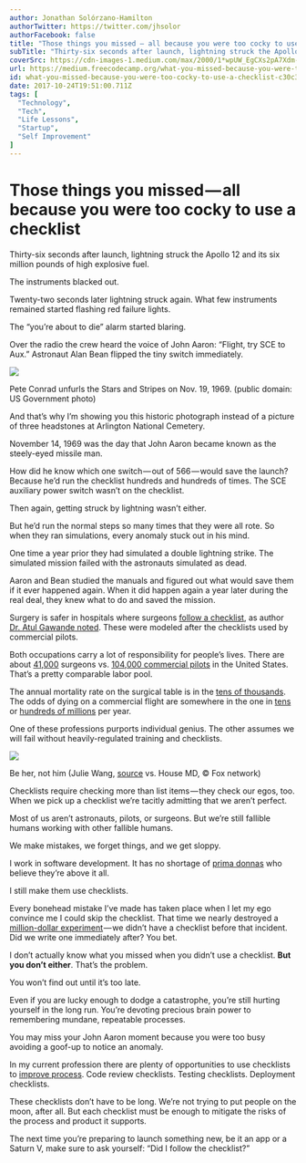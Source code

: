 ```yaml
---
author: Jonathan Solórzano-Hamilton
authorTwitter: https://twitter.com/jhsolor
authorFacebook: false
title: "Those things you missed — all because you were too cocky to use a checklist"
subTitle: "Thirty-six seconds after launch, lightning struck the Apollo 12 and its six million pounds of high explosive fuel...."
coverSrc: https://cdn-images-1.medium.com/max/2000/1*wpUW_EgCXs2pA7Xdm-cmuQ.jpeg
url: https://medium.freecodecamp.org/what-you-missed-because-you-were-too-cocky-to-use-a-checklist-c30c3ad663c2
id: what-you-missed-because-you-were-too-cocky-to-use-a-checklist-c30c3ad663c2
date: 2017-10-24T19:51:00.711Z
tags: [
  "Technology",
  "Tech",
  "Life Lessons",
  "Startup",
  "Self Improvement"
]
---
```

# Those things you missed — all because you were too cocky to use a checklist

Thirty-six seconds after launch, lightning struck the Apollo 12 and its six million pounds of high explosive fuel.

The instruments blacked out.

Twenty-two seconds later lightning struck again. What few instruments remained started flashing red failure lights.

The “you’re about to die” alarm started blaring.

Over the radio the crew heard the voice of John Aaron: “Flight, try SCE to Aux.” Astronaut Alan Bean flipped the tiny switch immediately.







![](https://cdn-images-1.medium.com/max/2000/1*wpUW_EgCXs2pA7Xdm-cmuQ.jpeg)

Pete Conrad unfurls the Stars and Stripes on Nov. 19, 1969\. (public domain: US Government photo)







And that’s why I’m showing you this historic photograph instead of a picture of three headstones at Arlington National Cemetery.

November 14, 1969 was the day that John Aaron became known as the steely-eyed missile man.

How did he know which one switch — out of 566 — would save the launch? Because he’d run the checklist hundreds and hundreds of times. The SCE auxiliary power switch wasn’t on the checklist.

Then again, getting struck by lightning wasn’t either.

But he’d run the normal steps so many times that they were all rote. So when they ran simulations, every anomaly stuck out in his mind.

One time a year prior they had simulated a double lightning strike. The simulated mission failed with the astronauts simulated as dead.

Aaron and Bean studied the manuals and figured out what would save them if it ever happened again. When it did happen again a year later during the real deal, they knew what to do and saved the mission.

Surgery is safer in hospitals where surgeons [follow a checklist](http://www.npr.org/templates/story/story.php?storyId=122226184), as author [Dr. Atul Gawande noted](https://books.google.com/books/about/The_Checklist_Manifesto.html?id=x3IcNujwHxcC&source=kp_cover). These were modeled after the checklists used by commercial pilots.

Both occupations carry a lot of responsibility for people’s lives. There are about [41,000](https://www.bls.gov/oes/current/oes291067.htm) surgeons vs. [104,000 commercial pilots](https://en.wikipedia.org/wiki/Pilot_certification_in_the_United_States#Number_of_active_pilots) in the United States. That’s a pretty comparable labor pool.

The annual mortality rate on the surgical table is in the [tens of thousands](https://www.cdc.gov/mmwr/preview/mmwrhtml/mm6137a6.htm). The odds of dying on a commercial flight are somewhere in the one in [tens](http://www.statisticbrain.com/airplane-crash-statistics/) or [hundreds of millions](https://www.rita.dot.gov/bts/sites/rita.dot.gov.bts/files/publications/by_the_numbers/transportation_safety/index.html) per year.

One of these professions purports individual genius. The other assumes we will fail without heavily-regulated training and checklists.



![](https://cdn-images-1.medium.com/max/1600/1*ciiS5T9wmhgpzaJziV2FIQ.png)

Be her, not him (Julie Wang, [source](https://en.wikipedia.org/wiki/Wang_Zheng_%28pilot%29#/media/File:Julie_Wang,_First_Chinese_Pilot_to_Fly_Solo_Around-the-World.jpg) vs. House MD, © Fox network)



Checklists require checking more than list items — they check our egos, too. When we pick up a checklist we’re tacitly admitting that we aren’t perfect.

Most of us aren’t astronauts, pilots, or surgeons. But we’re still fallible humans working with other fallible humans.

We make mistakes, we forget things, and we get sloppy.

I work in software development. It has no shortage of [prima donnas](https://medium.freecodecamp.org/we-fired-our-top-talent-best-decision-we-ever-made-4c0a99728fde) who believe they’re above it all.

I still make them use checklists.

Every bonehead mistake I’ve made has taken place when I let my ego convince me I could skip the checklist. That time we nearly destroyed a [million-dollar experiment](https://medium.com/@peachpie/i-dropped-a-million-dollars-from-a-crane-9a95532594f9) — we didn’t have a checklist before that incident. Did we write one immediately after? You bet.

I don’t actually know what you missed when you didn’t use a checklist. **But you don’t either**. That’s the problem.

You won’t find out until it’s too late.

Even if you are lucky enough to dodge a catastrophe, you’re still hurting yourself in the long run. You’re devoting precious brain power to remembering mundane, repeatable processes.

You may miss your John Aaron moment because you were too busy avoiding a goof-up to notice an anomaly.

In my current profession there are plenty of opportunities to use checklists to [improve process](https://medium.freecodecamp.org/how-to-run-a-successful-development-process-even-if-youre-not-technical-185d0558c89a). Code review checklists. Testing checklists. Deployment checklists.

These checklists don’t have to be long. We’re not trying to put people on the moon, after all. But each checklist must be enough to mitigate the risks of the process and product it supports.

The next time you’re preparing to launch something new, be it an app or a Saturn V, make sure to ask yourself: “Did I follow the checklist?”








